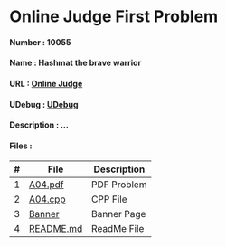 # Online Judge First Problem
#### Number  :   10055
#### Name    :   Hashmat the brave warrior
#### URL     :   <a href="https://onlinejudge.org/index.php?option=com_onlinejudge&Itemid=8&page=show_problem&problem=996">Online Judge</a>
#### UDebug  :   <a href="https://www.udebug.com/UVa/10055">UDebug</a>
#### Description    : ...
#### Files  :
|   #   | File     | Description                      |
| :---: | -------- | -------------------------------- |
|   1   | [A04.pdf](A04.pdf)</a> | PDF Problem |
|   2   | [A04.cpp](A04.cpp)</a> | CPP File |
|   3   | [Banner](Banner)</a> | Banner Page |
|   4   | [README.md](README.md)</a> | ReadMe File |